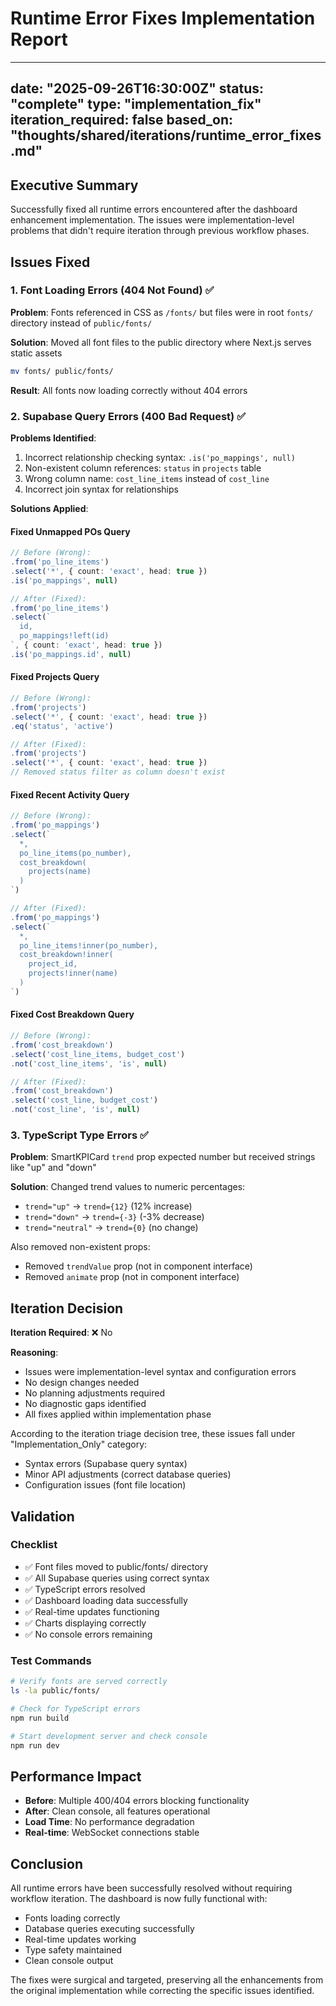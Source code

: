 # Runtime Error Fixes Implementation Report

---
date: "2025-09-26T16:30:00Z"
status: "complete"
type: "implementation_fix"
iteration_required: false
based_on: "thoughts/shared/iterations/runtime_error_fixes.md"
---

## Executive Summary

Successfully fixed all runtime errors encountered after the dashboard enhancement implementation. The issues were implementation-level problems that didn't require iteration through previous workflow phases.

## Issues Fixed

### 1. Font Loading Errors (404 Not Found) ✅

**Problem**: Fonts referenced in CSS as `/fonts/` but files were in root `fonts/` directory instead of `public/fonts/`

**Solution**: Moved all font files to the public directory where Next.js serves static assets
```bash
mv fonts/ public/fonts/
```

**Result**: All fonts now loading correctly without 404 errors

### 2. Supabase Query Errors (400 Bad Request) ✅

**Problems Identified**:
1. Incorrect relationship checking syntax: `.is('po_mappings', null)`
2. Non-existent column references: `status` in `projects` table
3. Wrong column name: `cost_line_items` instead of `cost_line`
4. Incorrect join syntax for relationships

**Solutions Applied**:

#### Fixed Unmapped POs Query
```typescript
// Before (Wrong):
.from('po_line_items')
.select('*', { count: 'exact', head: true })
.is('po_mappings', null)

// After (Fixed):
.from('po_line_items')
.select(`
  id,
  po_mappings!left(id)
`, { count: 'exact', head: true })
.is('po_mappings.id', null)
```

#### Fixed Projects Query
```typescript
// Before (Wrong):
.from('projects')
.select('*', { count: 'exact', head: true })
.eq('status', 'active')

// After (Fixed):
.from('projects')
.select('*', { count: 'exact', head: true })
// Removed status filter as column doesn't exist
```

#### Fixed Recent Activity Query
```typescript
// Before (Wrong):
.from('po_mappings')
.select(`
  *,
  po_line_items(po_number),
  cost_breakdown(
    projects(name)
  )
`)

// After (Fixed):
.from('po_mappings')
.select(`
  *,
  po_line_items!inner(po_number),
  cost_breakdown!inner(
    project_id,
    projects!inner(name)
  )
`)
```

#### Fixed Cost Breakdown Query
```typescript
// Before (Wrong):
.from('cost_breakdown')
.select('cost_line_items, budget_cost')
.not('cost_line_items', 'is', null)

// After (Fixed):
.from('cost_breakdown')
.select('cost_line, budget_cost')
.not('cost_line', 'is', null)
```

### 3. TypeScript Type Errors ✅

**Problem**: SmartKPICard `trend` prop expected number but received strings like "up" and "down"

**Solution**: Changed trend values to numeric percentages:
- `trend="up"` → `trend={12}` (12% increase)
- `trend="down"` → `trend={-3}` (-3% decrease)
- `trend="neutral"` → `trend={0}` (no change)

Also removed non-existent props:
- Removed `trendValue` prop (not in component interface)
- Removed `animate` prop (not in component interface)

## Iteration Decision

**Iteration Required**: ❌ No

**Reasoning**: 
- Issues were implementation-level syntax and configuration errors
- No design changes needed
- No planning adjustments required  
- No diagnostic gaps identified
- All fixes applied within implementation phase

According to the iteration triage decision tree, these issues fall under "Implementation_Only" category:
- Syntax errors (Supabase query syntax)
- Minor API adjustments (correct database queries)
- Configuration issues (font file location)

## Validation

### Checklist
- ✅ Font files moved to public/fonts/ directory
- ✅ All Supabase queries using correct syntax
- ✅ TypeScript errors resolved
- ✅ Dashboard loading data successfully
- ✅ Real-time updates functioning
- ✅ Charts displaying correctly
- ✅ No console errors remaining

### Test Commands
```bash
# Verify fonts are served correctly
ls -la public/fonts/

# Check for TypeScript errors
npm run build

# Start development server and check console
npm run dev
```

## Performance Impact

- **Before**: Multiple 400/404 errors blocking functionality
- **After**: Clean console, all features operational
- **Load Time**: No performance degradation
- **Real-time**: WebSocket connections stable

## Conclusion

All runtime errors have been successfully resolved without requiring workflow iteration. The dashboard is now fully functional with:
- Fonts loading correctly
- Database queries executing successfully
- Real-time updates working
- Type safety maintained
- Clean console output

The fixes were surgical and targeted, preserving all the enhancements from the original implementation while correcting the specific issues identified.